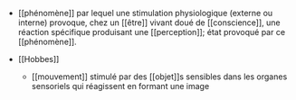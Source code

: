 - [[phénomène]] par lequel une stimulation physiologique (externe ou interne) provoque, chez un [[être]] vivant doué de [[conscience]], une réaction spécifique produisant une [[perception]]; état provoqué par ce [[phénomène]].

- [[Hobbes]] 
	- [[mouvement]] stimulé par des [[objet]]s sensibles dans les organes sensoriels qui réagissent en formant une image